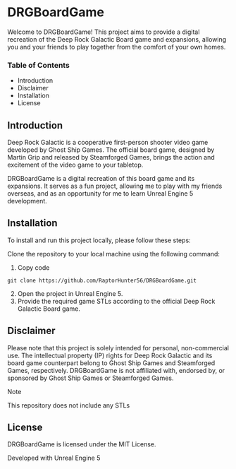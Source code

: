 # DRGBoardGame

Welcome to DRGBoardGame! This project aims to provide a digital recreation of the Deep Rock Galactic Board game and expansions, allowing you and your friends to play together from the comfort of your own homes.

### Table of Contents
* Introduction
* Disclaimer
* Installation
* License
## Introduction
Deep Rock Galactic is a cooperative first-person shooter video game developed by Ghost Ship Games. The official board game, designed by Martin Grip and released by Steamforged Games, brings the action and excitement of the video game to your tabletop.

DRGBoardGame is a digital recreation of this board game and its expansions. It serves as a fun project, allowing me to play with my friends overseas, and as an opportunity for me to learn Unreal Engine 5 development.

## Installation
To install and run this project locally, please follow these steps:

Clone the repository to your local machine using the following command:
1. Copy code
```
git clone https://github.com/RaptorHunter56/DRGBoardGame.git
```
2. Open the project in Unreal Engine 5.
3. Provide the required game STLs according to the official Deep Rock Galactic Board game.

## Disclaimer
Please note that this project is solely intended for personal, non-commercial use. The intellectual property (IP) rights for Deep Rock Galactic and its board game counterpart belong to Ghost Ship Games and Steamforged Games, respectively. DRGBoardGame is not affiliated with, endorsed by, or sponsored by Ghost Ship Games or Steamforged Games.

> [!NOTE]
> This repository does not include any STLs

## License
DRGBoardGame is licensed under the MIT License.

Developed with Unreal Engine 5